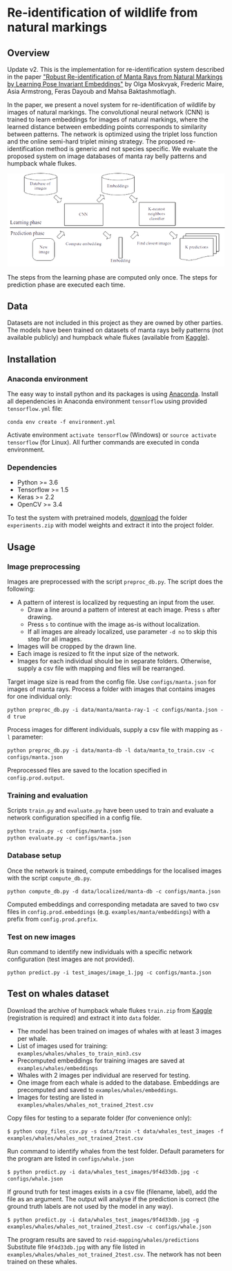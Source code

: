
# Re-identification of wildlife from natural markings

## Overview
Update v2.
This is the implementation for re-identification system described in the paper ["Robust Re-identification of Manta Rays from Natural Markings by Learning Pose Invariant Embeddings"] by Olga Moskvyak, Frederic Maire, Asia Armstrong, Feras Dayoub and Mahsa Baktashmotlagh.

In the paper, we present a novel system for re-identification of wildlife by images of natural markings. The convolutional neural  network (CNN) is trained to learn embeddings for images of natural markings, where the learned distance between embedding points corresponds to similarity between patterns. The network is optimized using the triplet loss function and the online semi-hard triplet mining strategy. The proposed re-identification method is generic and not species specific. We evaluate the proposed system  on  image  databases  of  manta  ray  belly  patterns  and  humpback  whale  flukes.

![System-architecture](/examples/system-architecture.png)

The steps from the learning phase are computed only once. The steps for prediction phase are executed each time.

## Data
Datasets are not included in this project as they are owned by other parties. 
The models have been trained on datasets of manta rays belly patterns (not available publicly) and humpback whale flukes (available from [Kaggle]).

## Installation
### Anaconda environment
The easy way to install python and its packages is using [Anaconda].
Install all dependencies in Anaconda environment `tensorflow` using provided `tensorflow.yml` file:
```
conda env create -f environment.yml
```
Activate environment `activate tensorflow` (Windows) or `source activate tensorflow` (for Linux). All further commands are executed in conda environment.

### Dependencies
 - Python >= 3.6
 - Tensorflow >= 1.5
 - Keras >= 2.2
 - OpenCV >= 3.4

To test the system with pretrained models, [download] the folder `experiments.zip` with model weights and extract it into the project folder.

## Usage
### Image preprocessing
Images are preprocessed with the script `preproc_db.py`. The script does the following:
 - A pattern of interest is localized by requesting an input from the user. 
    - Draw a line around a pattern of interest at each image. Press `s` after drawing. 
    - Press `s` to continue with the image as-is without localization. 
    - If all images are already localized, use parameter `-d no` to skip this step for all images. 
 - Images will be cropped by the drawn line.
 - Each image is resized to fit the input size of the network. 
 - Images for each individual should be in separate folders. Otherwise, supply a csv file with mapping and files will be rearranged.
 
Target image size is read from the config file. Use `configs/manta.json` for images of manta rays.
Process a folder with images that contains images for one individual only:
```
python preproc_db.py -i data/manta/manta-ray-1 -c configs/manta.json -d true
```
Process images for different individuals, supply a csv file with mapping as `-l` parameter:
```
python preproc_db.py -i data/manta-db -l data/manta_to_train.csv -c configs/manta.json 
```
Preprocessed files are saved to the location specified in `config.prod.output`.

### Training and evaluation
Scripts `train.py` and `evaluate.py` have been used to train and evaluate a network configuration specified in a config file.
```
python train.py -c configs/manta.json
python evaluate.py -c configs/manta.json
```

### Database setup
Once the network is trained, compute embeddings for the localised images with the script `compute_db.py`. 
```
python compute_db.py -d data/localized/manta-db -c configs/manta.json
```
Computed embeddings and corresponding metadata are saved to two csv files in `config.prod.embeddings` (e.g. `examples/manta/embeddings`) with a prefix from `config.prod.prefix`. 

### Test on new images
Run command to identify new individuals with a specific network configuration (test images are not provided).
```
python predict.py -i test_images/image_1.jpg -c configs/manta.json
```

## Test on whales dataset
Download the archive  of humpback whale flukes `train.zip` from [Kaggle] (registration is required) and extract it into `data` folder.

 - The model has been trained on images of whales with at least 3 images per whale. 
 - List of images used for training: `examples/whales/whales_to_train_min3.csv`
 - Precomputed embeddings for training images are saved at `examples/whales/embeddings`
 - Whales with 2 images per individual are reserved for testing. 
 - One image from each whale is added to the database. Embeddings are precomputed and saved to `examples/whales/embeddings`. 
 - Images for testing are listed in `examples/whales/whales_not_trained_2test.csv`
 
Copy files for testing to a separate folder (for convenience only):
```
$ python copy_files_csv.py -s data/train -t data/whales_test_images -f examples/whales/whales_not_trained_2test.csv
``` 

Run command to identify whales from the test folder. Default parameters for the program are listed in `configs/whale.json`
```
$ python predict.py -i data/whales_test_images/9f4d33db.jpg -c configs/whale.json
```
If ground truth for test images exists in a csv file (filename, label), add the file as an argument. The output will analyse if the prediction is correct (the ground truth labels are not used by the model in any way).
```
$ python predict.py -i data/whales_test_images/9f4d33db.jpg -g examples/whales/whales_not_trained_2test.csv -c configs/whale.json
```
The program results are saved to `reid-mapping/whales/predictions`
Substitute file `9f4d33db.jpg` with any file listed in `examples/whales/whales_not_trained_2test.csv`. The network has not been trained on these whales.


["Robust Re-identification of Manta Rays from Natural Markings by Learning Pose Invariant Embeddings"]:<https://arxiv.org/pdf/1902.10847.pdf>
[Windows]:<https://docs.docker.com/docker-for-windows/install/#what-to-know-before-you-install>
[Ubuntu]: <https://docs.docker.com/install/linux/docker-ce/ubuntu/>
[Mac]: <https://docs.docker.com/docker-for-mac/install/>
[Kaggle]: <https://www.kaggle.com/c/whale-categorization-playground/data>
[Anaconda]: <https://www.anaconda.com/download>
[download]: <https://drive.google.com/file/d/14c1naIL1Z7wMFs3JKfYYqGr2nmYRrB1a/view?usp=sharing>

